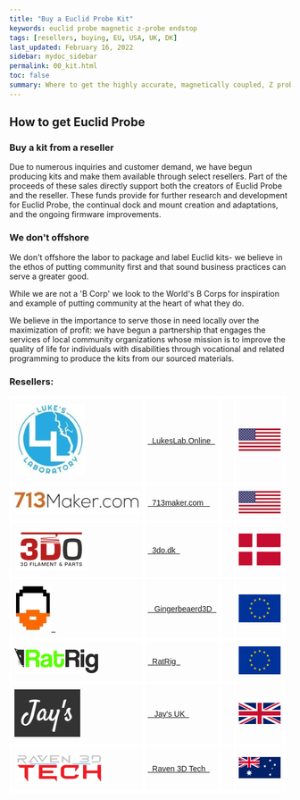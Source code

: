 ```yaml
---
title: "Buy a Euclid Probe Kit"
keywords: euclid probe magnetic z-probe endstop
tags: [resellers, buying, EU, USA, UK, DK]
last_updated: February 16, 2022
sidebar: mydoc_sidebar
permalink: 00_kit.html
toc: false
summary: Where to get the highly accurate, magnetically coupled, Z probe
---
```


## How to get Euclid Probe

### Buy a kit from a reseller 
Due to numerous inquiries and customer demand, we have begun producing kits and make them available through select resellers.  Part of the proceeds of these sales directly support both the creators of Euclid Probe and the reseller. These funds provide for further research and development for Euclid Probe, the continual dock and mount creation and adaptations, and the ongoing firmware improvements. 

### We don't offshore 
We don't offshore the labor to package and label Euclid kits- we believe in the ethos of putting community first and that sound business practices can serve a greater good.  

While we are not a 'B Corp' we look to the World's B Corps for inspiration and example of putting community at the heart of what they do.  

We believe in the importance to serve those in need locally over the maximization of profit: we have begun a partnership that engages the services of local community organizations whose mission is to improve the quality of life for individuals with disabilities through vocational and related programming to produce the kits from our sourced materials.  

### Resellers:

<div style="width:100%;text-align:center;">
<style type="text/css">
.tg  {border-collapse:collapse;border-spacing:0;}
.tg td{border-color:white;border-style:solid;border-width:4px;font-family:Arial, sans-serif;font-size:14px;
  overflow:hidden;padding:10px 5px;word-break:normal;}
.tg th{border-color:white;border-style:solid;border-width:4px;font-family:Arial, sans-serif;font-size:14px;
  font-weight:normal;overflow:hidden;padding:10px 5px;word-break:normal;}
.tg .tg-0lax{text-align:left;vertical-align:middle}
</style>

<table class="tg">
  <thead>
  </thead>

<tbody>
  <tr>
    <td class="tg-0lax"><a href="https://lukeslabonline.com/products/euclid-probe-kit" target="blank"><img src="images\LLLogo.jpg"></a></td>
    <td class="tg-0lax"><a href="https://lukeslabonline.com/products/euclid-probe-kit" target="blank">&nbsp;&nbsp;LukesLab.Online&nbsp;&nbsp;</a></td>
    <td class="tg-0lax">&nbsp;&nbsp;</td>
    <td class="tg-0lax"><img src="images\country\150USA.png"></td>
  </tr>

  <tr>
    <td class="tg-0lax"><a href="https://713maker.com/en/euclid" target="blank"><img src="images\713makercom.jpg"></a></td>
    <td class="tg-0lax"><a href="https://713maker.com/en/euclid" target="blank">&nbsp;&nbsp;713maker.com &nbsp;&nbsp;</a></td>
    <td class="tg-0lax">&nbsp;&nbsp;</td>
    <td class="tg-0lax"><img src="images\country\150USA.png"></td>
  </tr>

  <tr>
    <td class="tg-0lax"><a href="https://3do.dk/soeg?controller=search&s=euclid" target="blank"><img src="images\3do.dk.png"></a></td>
    <td class="tg-0lax"><a href="https://3do.dk/soeg?controller=search&s=euclid" target="blank">&nbsp;&nbsp;3do.dk&nbsp;&nbsp;</a></td>
    <td class="tg-0lax">&nbsp;&nbsp;</td>
    <td class="tg-0lax"><img src="images\country\150DK.png"></td>
  </tr>

  <tr>
    <td class="tg-0lax"><a href="https://gingerbeard3d.de/" target="blank"><img src="images\gingerbeard.png">&nbsp;&nbsp;</a></td>
    <td class="tg-0lax"><a href="https://gingerbeard3d.de/" target="blank">&nbsp;&nbsp; Gingerbeaerd3D&nbsp;&nbsp;</a></td>
    <td class="tg-0lax">&nbsp;&nbsp;</td>
    <td class="tg-0lax"><img src="images\country\150EU.png"></td>
  </tr>

  <tr>
    <td class="tg-0lax"><a href="https://www.ratrig.com/" target="blank"><img src="images\ratriglogo.png"></a></td>
    <td class="tg-0lax"><a href="https://www.ratrig.com/" target="blank">&nbsp;&nbsp;RatRig&nbsp;&nbsp;</a></td>
    <td class="tg-0lax">&nbsp;  &nbsp; </td>
    <td class="tg-0lax"><img src="images\country\150EU.png"></td>
  </tr>

  <tr>
    <td class="tg-0lax"><a href="https://www.jayuk.org/" target="blank"><img src="images\jays.png"></a></td>
    <td class="tg-0lax"><a href="https://www.jayuk.org/" target="blank">&nbsp;&nbsp; Jay's UK&nbsp;&nbsp;</a></td>
    <td class="tg-0lax">&nbsp;&nbsp;</td>
    <td class="tg-0lax"><img src="images\country\150UK.png"></td>
  </tr>

  <tr>
    <td class="tg-0lax"><a href="https://www.raven3dtech.com.au/" target="blank"><img src="images\ravenlogo.webp"></a></td>
    <td class="tg-0lax"><a href="https://www.raven3dtech.com.au/" target="blank">&nbsp;&nbsp;Raven 3D Tech&nbsp;&nbsp;</a></td>
    <td class="tg-0lax">&nbsp;  &nbsp;</td>
    <td class="tg-0lax"><img src="images\country\150AUS.png">  </td>
  </tr>
</tbody>
</table>
</div>